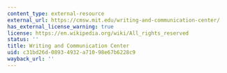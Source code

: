 ```yaml
---
content_type: external-resource
external_url: https://cmsw.mit.edu/writing-and-communication-center/
has_external_license_warning: true
license: https://en.wikipedia.org/wiki/All_rights_reserved
status: ''
title: Writing and Communication Center
uid: c31bd26d-0893-4932-a710-98e67b6228c9
wayback_url: ''
---
```

